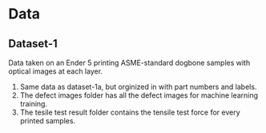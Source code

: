 
# Data


## Dataset-1
Data taken on an Ender 5 printing ASME-standard dogbone samples with optical images at each layer. 


1. Same data as dataset-1a, but orginized in with part numbers and labels. 
1. The defect images folder has all the defect images for machine learning training.
1. The tesile test result folder contains the tensile test force for every printed samples. 






